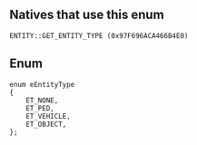 ## Natives that use this enum
```
ENTITY::GET_ENTITY_TYPE (0x97F696ACA466B4E0)
```
## Enum
```
enum eEntityType
{
	ET_NONE,
	ET_PED,
	ET_VEHICLE,
	ET_OBJECT,
};
```
